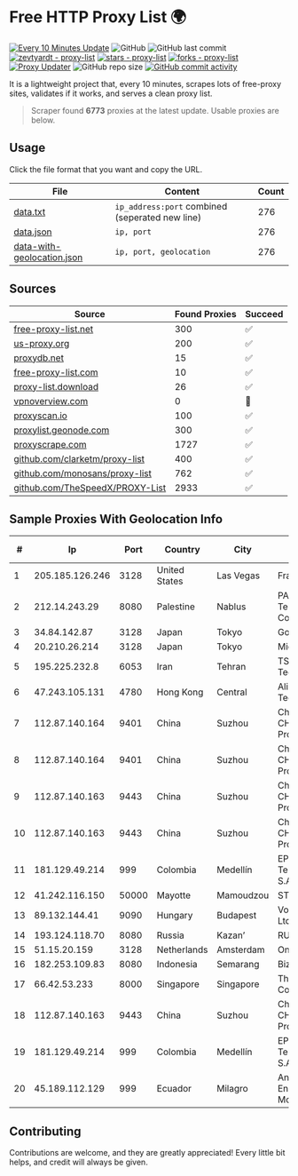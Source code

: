 
# Free HTTP Proxy List 🌍

[![Every 10 Minutes Update](https://github.com/mertguvencli/http-proxy-list/actions/workflows/main.yml/badge.svg?branch=main)](https://github.com/mertguvencli/http-proxy-list/actions/workflows/main.yml)
![GitHub](https://img.shields.io/github/license/mertguvencli/http-proxy-list)
![GitHub last commit](https://img.shields.io/github/last-commit/mertguvencli/http-proxy-list)
[![zevtyardt - proxy-list](https://img.shields.io/static/v1?label=zevtyardt&message=proxy-list&color=blue&logo=github)](https://github.com/zevtyardt/proxy-list "Go to GitHub repo")
[![stars - proxy-list](https://img.shields.io/github/stars/zevtyardt/proxy-list?style=social)](https://github.com/zevtyardt/proxy-list)
[![forks - proxy-list](https://img.shields.io/github/forks/zevtyardt/proxy-list?style=social)](https://github.com/zevtyardt/proxy-list)
[![Proxy Updater](https://github.com/zevtyardt/proxy-list/workflows/Proxy%20Updater/badge.svg)](https://github.com/zevtyardt/proxy-list/actions?query=workflow:"Proxy+Updater")
![GitHub repo size](https://img.shields.io/github/repo-size/zevtyardt/proxy-list)
[![GitHub commit activity](https://img.shields.io/github/commit-activity/m/zevtyardt/proxy-list?logo=commits)](https://github.com/zevtyardt/proxy-list/commits/main)

It is a lightweight project that, every 10 minutes, scrapes lots of free-proxy sites, validates if it works, and serves a clean proxy list.

> Scraper found **6773** proxies at the latest update. Usable proxies are below.

## Usage

Click the file format that you want and copy the URL.

|File|Content|Count|
|----|-------|-----|
|[data.txt](https://raw.githubusercontent.com/mertguvencli/http-proxy-list/main/proxy-list/data.txt)|`ip_address:port` combined (seperated new line)|276|
|[data.json](https://raw.githubusercontent.com/mertguvencli/http-proxy-list/main/proxy-list/data.json)|`ip, port`|276|
|[data-with-geolocation.json](https://raw.githubusercontent.com/mertguvencli/http-proxy-list/main/proxy-list/data-with-geolocation.json)|`ip, port, geolocation`|276|

## Sources

|Source|Found Proxies|Succeed|
|------|-------------|-------|
|[free-proxy-list.net](https://free-proxy-list.net)|300|✅|
|[us-proxy.org](https://www.us-proxy.org)|200|✅|
|[proxydb.net](http://proxydb.net)|15|✅|
|[free-proxy-list.com](https://free-proxy-list.com/?page=&port=&type%5B%5D=http&type%5B%5D=https&up_time=0&search=Search)|10|✅|
|[proxy-list.download](https://www.proxy-list.download/HTTP)|26|✅|
|[vpnoverview.com](https://vpnoverview.com/privacy/anonymous-browsing/free-proxy-servers)|0|🚫|
|[proxyscan.io](https://www.proxyscan.io)|100|✅|
|[proxylist.geonode.com](https://proxylist.geonode.com/api/proxy-list?limit=300&page=1&sort_by=lastChecked&sort_type=desc&protocols=http,https)|300|✅|
|[proxyscrape.com](https://api.proxyscrape.com/v2/?request=displayproxies&protocol=http&timeout=10000&country=all&ssl=all&anonymity=all)|1727|✅|
|[github.com/clarketm/proxy-list](https://raw.githubusercontent.com/clarketm/proxy-list/master/proxy-list-raw.txt)|400|✅|
|[github.com/monosans/proxy-list](https://raw.githubusercontent.com/monosans/proxy-list/main/proxies/http.txt)|762|✅|
|[github.com/TheSpeedX/PROXY-List](https://raw.githubusercontent.com/TheSpeedX/PROXY-List/master/http.txt)|2933|✅|


## Sample Proxies With Geolocation Info

|#|Ip|Port|Country|City|Internet Service Provider|
|-|--|----|-------|----|-------------------------|
|1|205.185.126.246|3128|United States|Las Vegas|FranTech Solutions|
|2|212.14.243.29|8080|Palestine|Nablus|PALTEL (Palestine Telecommunications Co.).|
|3|34.84.142.87|3128|Japan|Tokyo|Google LLC|
|4|20.210.26.214|3128|Japan|Tokyo|Microsoft Corporation|
|5|195.225.232.8|6053|Iran|Tehran|TS Information Technology Limited|
|6|47.243.105.131|4780|Hong Kong|Central|Alibaba (US) Technology Co., Ltd.|
|7|112.87.140.164|9401|China|Suzhou|China Unicom CHINA169 Jiangsu Province Network|
|8|112.87.140.164|9401|China|Suzhou|China Unicom CHINA169 Jiangsu Province Network|
|9|112.87.140.163|9443|China|Suzhou|China Unicom CHINA169 Jiangsu Province Network|
|10|112.87.140.163|9443|China|Suzhou|China Unicom CHINA169 Jiangsu Province Network|
|11|181.129.49.214|999|Colombia|Medellín|EPM Telecomunicaciones S.A. E.S.P.|
|12|41.242.116.150|50000|Mayotte|Mamoudzou|STOI-block1|
|13|89.132.144.41|9090|Hungary|Budapest|Vodafone Hungary Ltd.|
|14|193.124.118.70|8080|Russia|Kazan’|RUVDS|
|15|51.15.20.159|3128|Netherlands|Amsterdam|Online SAS NL|
|16|182.253.109.83|8080|Indonesia|Semarang|Biznet Metronet|
|17|66.42.53.233|8000|Singapore|Singapore|The Constant Company|
|18|112.87.140.163|9443|China|Suzhou|China Unicom CHINA169 Jiangsu Province Network|
|19|181.129.49.214|999|Colombia|Medellín|EPM Telecomunicaciones S.A. E.S.P.|
|20|45.189.112.129|999|Ecuador|Milagro|Anibal Humberto Enriquez Moncayo(Comunicate)|



## Contributing

Contributions are welcome, and they are greatly appreciated! Every
little bit helps, and credit will always be given.

